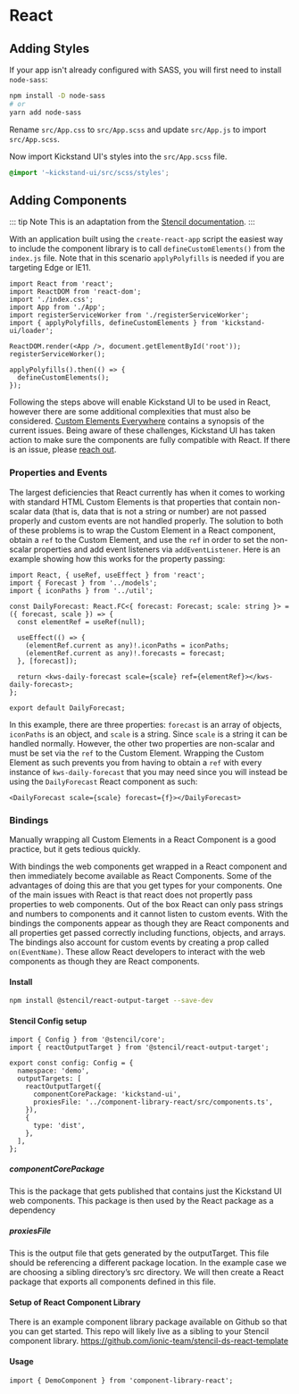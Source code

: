 # React

## Adding Styles

If your app isn't already configured with SASS, you will first need to install `node-sass`:

```bash
npm install -D node-sass
# or
yarn add node-sass
```

Rename `src/App.css` to `src/App.scss` and update `src/App.js` to import `src/App.scss`. 

Now import Kickstand UI's styles into the `src/App.scss` file.

```css
@import '~kickstand-ui/src/scss/styles';
```

## Adding Components

::: tip Note
This is an adaptation from the [Stencil documentation](https://stenciljs.com/docs/react).
:::

With an application built using the `create-react-app` script the easiest way to include the component library is to call `defineCustomElements()` from the `index.js` file.
Note that in this scenario `applyPolyfills` is needed if you are targeting Edge or IE11.

```tsx
import React from 'react';
import ReactDOM from 'react-dom';
import './index.css';
import App from './App';
import registerServiceWorker from './registerServiceWorker';
import { applyPolyfills, defineCustomElements } from 'kickstand-ui/loader';

ReactDOM.render(<App />, document.getElementById('root'));
registerServiceWorker();

applyPolyfills().then(() => {
  defineCustomElements();
});
```

Following the steps above will enable Kickstand UI to be used in React, however there are some additional complexities that must also be considered. [Custom Elements Everywhere](https://custom-elements-everywhere.com/) contains a synopsis of the current issues. Being aware of these challenges, Kickstand UI has taken action to make sure the components are fully compatible with React. If there is an issue, please [reach out](/contact.html).

### Properties and Events

The largest deficiencies that React currently has when it comes to working with standard HTML Custom Elements is that properties that contain non-scalar data (that is, data that is not a string or number) are not passed properly and custom events are not handled properly. The solution to both of these problems is to wrap the Custom Element in a React component, obtain a `ref` to the Custom Element, and use the `ref` in order to set the non-scalar properties and add event listeners via `addEventListener`. Here is an example showing how this works for the property passing:

```tsx
import React, { useRef, useEffect } from 'react';
import { Forecast } from '../models';
import { iconPaths } from '../util';

const DailyForecast: React.FC<{ forecast: Forecast; scale: string }> = ({ forecast, scale }) => {
  const elementRef = useRef(null);

  useEffect(() => {
    (elementRef.current as any)!.iconPaths = iconPaths;
    (elementRef.current as any)!.forecasts = forecast;
  }, [forecast]);

  return <kws-daily-forecast scale={scale} ref={elementRef}></kws-daily-forecast>;
};

export default DailyForecast;
```

In this example, there are three properties: `forecast` is an array of objects, `iconPaths` is an object, and `scale` is a string. Since `scale` is a string it can be handled normally. However, the other two properties are non-scalar and must be set via the `ref` to the Custom Element. Wrapping the Custom Element as such prevents you from having to obtain a `ref` with every instance of `kws-daily-forecast` that you may need since you will instead be using the `DailyForecast` React component as such:

```tsx
<DailyForecast scale={scale} forecast={f}></DailyForecast>
```

### Bindings

Manually wrapping all Custom Elements in a React Component is a good practice, but it gets tedious quickly.

With bindings the web components get wrapped in a React component and then immediately become available as React Components. Some of the advantages of doing this are that you get types for your components. One of the main issues with React is that react does not propertly pass properties to web components. Out of the box React can only pass strings and numbers to components and it cannot listen to custom events. With the bindings the components appear as though they are React components and all properties get passed correctly including functions, objects, and arrays. The bindings also account for custom events by creating a prop called `on(EventName)`. These allow React developers to interact with the web components as though they are React components.

#### Install

```bash
npm install @stencil/react-output-target --save-dev
```

#### Stencil Config setup

```tsx
import { Config } from '@stencil/core';
import { reactOutputTarget } from '@stencil/react-output-target';

export const config: Config = {
  namespace: 'demo',
  outputTargets: [
    reactOutputTarget({
      componentCorePackage: 'kickstand-ui',
      proxiesFile: '../component-library-react/src/components.ts',
    }),
    {
      type: 'dist',
    },
  ],
};
```

##### componentCorePackage

This is the package that gets published that contains just the Kickstand UI web components. This package is then used by the React package as a dependency

##### proxiesFile

This is the output file that gets generated by the outputTarget. This file should be referencing a different package location. In the example case we are choosing a sibling directory’s src directory. We will then create a React package that exports all components defined in this file.

#### Setup of React Component Library

There is an example component library package available on Github so that you can get started. This repo will likely live as a sibling to your Stencil component library. https://github.com/ionic-team/stencil-ds-react-template

#### Usage

```tsx
import { DemoComponent } from 'component-library-react';
```